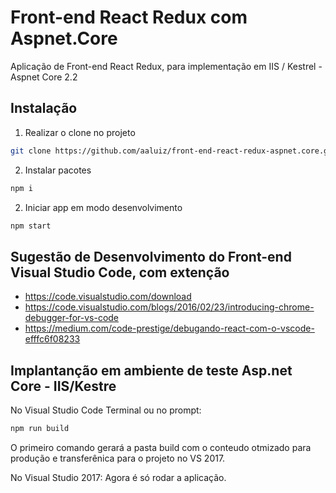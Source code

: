 # Front-end React Redux com Aspnet.Core
Aplicação de Front-end React Redux, para implementação em IIS / Kestrel - Aspnet Core 2.2

## Instalação

1. Realizar o clone no projeto 
```bash / cmd 
git clone https://github.com/aaluiz/front-end-react-redux-aspnet.core.git
```

2. Instalar pacotes
```bash / cmd 
npm i
```

2. Iniciar app em modo desenvolvimento
```bash / cmd 
npm start
```

## Sugestão de Desenvolvimento do Front-end Visual Studio Code, com extenção 

* https://code.visualstudio.com/download
* https://code.visualstudio.com/blogs/2016/02/23/introducing-chrome-debugger-for-vs-code
* https://medium.com/code-prestige/debugando-react-com-o-vscode-efffc6f08233

## Implantanção em ambiente de teste Asp.net Core - IIS/Kestre

No Visual Studio Code Terminal ou no prompt:

```bash / cmd
npm run build
```
O primeiro comando gerará a pasta build com o conteudo otmizado para produção e transferênica para o projeto no VS 2017. 

No Visual Studio 2017:
Agora é só rodar a aplicação.
